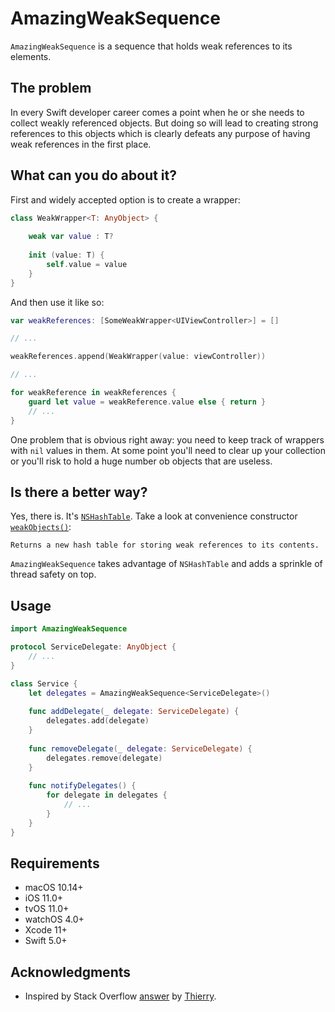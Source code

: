 # AmazingWeakSequence

`AmazingWeakSequence` is a sequence that holds weak references to its elements.

## The problem

In every Swift developer career comes a point when he or she needs to collect weakly referenced objects. But doing so will lead to creating strong references to this objects which is clearly defeats any purpose of having weak references in the first place.

## What can you do about it?

First and widely accepted option is to create a wrapper:
```swift
class WeakWrapper<T: AnyObject> {
    
    weak var value : T?
    
    init (value: T) {
        self.value = value
    }
}
```

And then use it like so:
```swift
var weakReferences: [SomeWeakWrapper<UIViewController>] = []

// ...

weakReferences.append(WeakWrapper(value: viewController))

// ...

for weakReference in weakReferences {
    guard let value = weakReference.value else { return }
    // ...
}
```

One problem that is obvious right away: you need to keep track of wrappers with `nil` values in them. At some point you'll need to clear up your collection or you'll risk to hold a huge number ob objects that are useless.

## Is there a better way?

Yes, there is. It's [`NSHashTable`](https://developer.apple.com/documentation/foundation/nshashtable). Take a look at convenience constructor [`weakObjects()`](https://developer.apple.com/documentation/foundation/nshashtable/1412241-weakobjects):
```
Returns a new hash table for storing weak references to its contents.
```

`AmazingWeakSequence` takes advantage of `NSHashTable` and adds a sprinkle of thread safety on top.

## Usage

```swift
import AmazingWeakSequence

protocol ServiceDelegate: AnyObject {
    // ...
}

class Service {
    let delegates = AmazingWeakSequence<ServiceDelegate>()
    
    func addDelegate(_ delegate: ServiceDelegate) {
        delegates.add(delegate)
    }
    
    func removeDelegate(_ delegate: ServiceDelegate) {
        delegates.remove(delegate)
    }
    
    func notifyDelegates() {
        for delegate in delegates {
            // ...
        }
    }
}
```

## Requirements

- macOS 10.14+
- iOS 11.0+
- tvOS 11.0+
- watchOS 4.0+
- Xcode 11+
- Swift 5.0+

## Acknowledgments

* Inspired by Stack Overflow [answer](https://stackoverflow.com/a/27108747/1022906) by [Thierry](https://stackoverflow.com/users/2449044/thierry).
